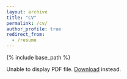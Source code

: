 ```yaml
---
layout: archive
title: "CV"
permalink: /cv/
author_profile: true
redirect_from:
  - /resume
---
```


{% include base_path %}
<object data="../files/CV_Ballantyne.pdf" type="application/pdf" width="100%" height="100%">
<p>Unable to display PDF file. <a href="../files/CV_Ballantyne.pdf">Download</a> instead.</p>
</object>
